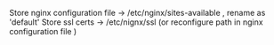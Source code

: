 Store nginx configuration file -> /etc/nginx/sites-available , rename as 'default'
Store ssl certs -> /etc/nignx/ssl (or reconfigure path in nginx configuration file )
